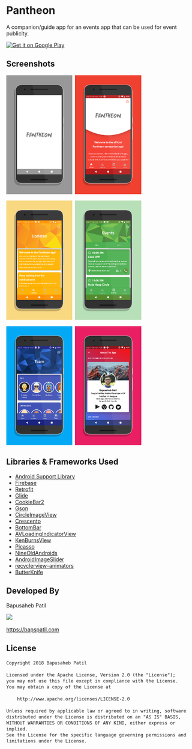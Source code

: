 # Pantheon
A companion/guide app for an events app that can be used for event publicity.

<a href='https://play.google.com/store/apps/details?id=bapspatil.pantheon&pcampaignid=MKT-Other-global-all-co-prtnr-py-PartBadge-Mar2515-1'><img alt='Get it on Google Play' src='https://play.google.com/intl/en_us/badges/images/generic/en_badge_web_generic.png' width="30%" height="30%"/></a>

## Screenshots
<img src="./design/screen0.png" width="35%">&ensp;<img src="./design/screen1.png" width="35%">

<img src="./design/screen2.png" width="35%">&ensp;<img src="./design/screen3.png" width="35%">

<img src="./design/screen4.png" width="35%">&ensp;<img src="./design/screen5.png" width="35%">

## Libraries & Frameworks Used
* [Android Support Library](https://developer.android.com/topic/libraries/support-library/)
* [Firebase](https://firebase.google.com/)
* [Retrofit](https://github.com/square/retrofit/)
* [Glide](https://github.com/bumptech/glide/)
* [CookieBar2](https://github.com/AviranAbady/CookieBar2)
* [Gson](https://github.com/google/gson/)
* [CircleImageView](https://github.com/hdodenhof/CircleImageView/)
* [Crescento](https://github.com/developer-shivam/Crescento/)
* [BottomBar](https://github.com/roughike/BottomBar)
* [AVLoadingIndicatorView](https://github.com/81813780/AVLoadingIndicatorView/)
* [KenBurnsView](https://github.com/flavioarfaria/KenBurnsView/)
* [Picasso](https://github.com/square/picasso)
* [NineOldAndroids](https://github.com/JakeWharton/NineOldAndroids)
* [AndroidImageSlider](https://github.com/daimajia/AndroidImageSlider)
* [recyclerview-animators](https://github.com/wasabeef/recyclerview-animators/)
* [ButterKnife](https://github.com/JakeWharton/butterknife/)

## Developed By

Bapusaheb Patil

<img src="https://github.com/bapspatil.png" width="20%">

https://bapspatil.com

## License

    Copyright 2018 Bapusaheb Patil

    Licensed under the Apache License, Version 2.0 (the "License");
    you may not use this file except in compliance with the License.
    You may obtain a copy of the License at

        http://www.apache.org/licenses/LICENSE-2.0

    Unless required by applicable law or agreed to in writing, software
    distributed under the License is distributed on an "AS IS" BASIS,
    WITHOUT WARRANTIES OR CONDITIONS OF ANY KIND, either express or implied.
    See the License for the specific language governing permissions and
    limitations under the License.
